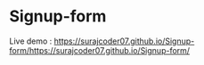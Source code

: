 # Signup-form
Live demo : https://surajcoder07.github.io/Signup-form/https://surajcoder07.github.io/Signup-form/
